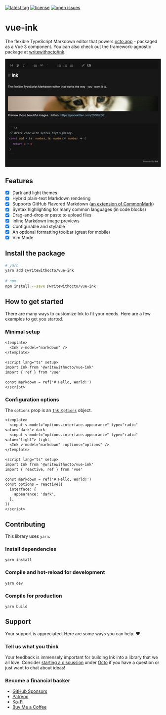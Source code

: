 [![latest tag](https://img.shields.io/github/v/tag/writewithocto/vue-ink?color=blue&label=latest%20tag&sort=semver)](https://github.com/writewithocto/vue-ink/releases)
[![license](https://img.shields.io/github/license/writewithocto/vue-ink)](https://github.com/writewithocto/vue-ink/blob/master/LICENSE)
[![open issues](https://img.shields.io/github/issues-raw/writewithocto/vue-ink)](https://github.com/writewithocto/vue-ink/issues)

# vue-ink

The flexible TypeScript Markdown editor that powers [octo.app](https://octo.app) - packaged as a Vue 3 component. You can also check out the framework-agnostic package at [writewithocto/ink](https://github.com/writewithocto/ink).

![](screenshot.png)

## Features

- [x] Dark and light themes
- [x] Hybrid plain-text Markdown rendering
- [x] Supports GitHub Flavored Markdown ([an extension of CommonMark](https://github.github.com/gfm/#what-is-github-flavored-markdown-))
- [x] Syntax highlighting for many common languages (in code blocks)
- [x] Drag-and-drop or paste to upload files
- [x] Inline Markdown image previews
- [x] Configurable and stylable
- [x] An optional formatting toolbar (great for mobile)
- [x] Vim Mode

## Install the package

```bash
# yarn
yarn add @writewithocto/vue-ink

# npm
npm install --save @writewithocto/vue-ink
```

## How to get started

There are many ways to customize Ink to fit your needs. Here are a few examples to get you started.

### Minimal setup

```vue
<template>
  <Ink v-model="markdown" />
</template>

<script lang="ts" setup>
import Ink from '@writewithocto/vue-ink'
import { ref } from 'vue'

const markdown = ref('# Hello, World!')
</script>
```

### Configuration options

The `options` prop is an [`Ink.Options`](https://github.com/writewithocto/ink) object.

```vue
<template>
  <input v-model="options.interface.appearance" type="radio" value="dark"> dark
  <input v-model="options.interface.appearance" type="radio" value="light"> light
  <Ink v-model="markdown" :options="options" />
</template>

<script lang="ts" setup>
import Ink from '@writewithocto/vue-ink'
import { reactive, ref } from 'vue'

const markdown = ref('# Hello, World!')
const options = reactive({
  interface: {
    appearance: 'dark',
  },
})
</script>
```

## Contributing

This library uses `yarn`.

### Install dependencies

```shell
yarn install
```

### Compile and hot-reload for development

```shell
yarn dev
```

### Compile for production

```shell
yarn build
```

## Support

Your support is appreciated. Here are some ways you can help. ♥️

### Tell us what you think

Your feedback is immensely important for building Ink into a library that we all love. Consider [starting a discussion](https://github.com/writewithocto/octo/discussions) under [Octo](https://github.com/writewithocto/octo) if you have a question or just want to chat about ideas!

### Become a financial backer

- [GitHub Sponsors](https://github.com/sponsors/voraciousdev)
- [Patreon](https://patreon.com/voraciousdev)
- [Ko-Fi](https://ko-fi.com/voraciousdev)
- [Buy Me a Coffee](https://www.buymeacoffee.com/voraciousdev)
